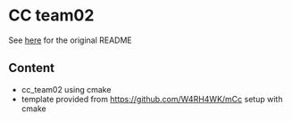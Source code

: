 # CC team02

See [here](README_original.md) for the original README

## Content

- cc_team02 using cmake
- template provided from https://github.com/W4RH4WK/mCc setup with cmake